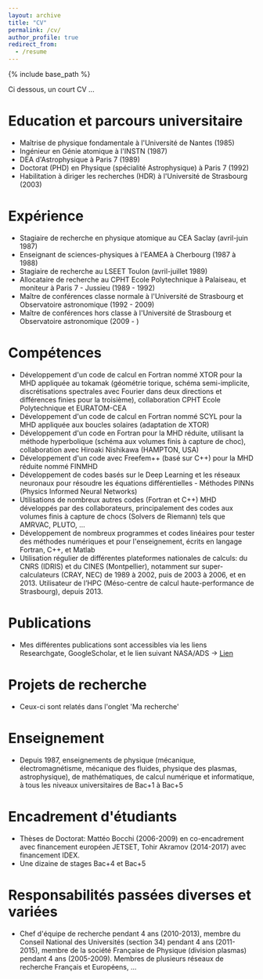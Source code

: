 ```yaml
---
layout: archive
title: "CV"
permalink: /cv/
author_profile: true
redirect_from:
  - /resume
---
```


{% include base_path %}

Ci dessous, un court CV ...


Education et parcours universitaire
======
* Maîtrise de physique fondamentale à l'Université de Nantes (1985)
* Ingénieur en Génie atomique à l'INSTN (1987)
* DEA d'Astrophysique à Paris 7 (1989)
* Doctorat (PHD) en Physique (spécialité Astrophysique) à Paris 7 (1992)
* Habilitation à diriger les recherches (HDR) à l'Université de Strasbourg (2003)


Expérience
======
* Stagiaire de recherche en physique atomique au CEA Saclay (avril-juin 1987)
* Enseignant de sciences-physiques à l'EAMEA à Cherbourg (1987 à 1988)
* Stagiaire de recherche au LSEET Toulon (avril-juillet 1989)
* Allocataire de recherche au CPHT Ecole Polytechnique à Palaiseau, et moniteur à Paris 7 - Jussieu (1989 - 1992)
* Maître de conférences classe normale à l'Université de Strasbourg et Observatoire astronomique (1992 - 2009)
* Maître de conférences hors classe à l'Université de Strasbourg et Observatoire astronomique (2009 - )

  
Compétences
======
* Développement d'un code de calcul en Fortran nommé XTOR pour la MHD appliquée au tokamak (géométrie torique, schéma semi-implicite, discrétisations spectrales avec Fourier
dans deux directions et différences finies pour la troisième), collaboration CPHT Ecole Polytechnique et EURATOM-CEA
* Développement d'un code de calcul en Fortran nommé SCYL pour la MHD appliquée aux boucles solaires (adaptation de XTOR)
* Développement d'un code en Fortran pour la MHD réduite, utilisant la méthode hyperbolique (schéma aux volumes finis à capture de choc), collaboration avec Hiroaki Nishikawa (HAMPTON, USA)
* Développement d'un code avec Freefem++ (basé sur C++) pour la MHD réduite nommé FINMHD
* Développement de codes basés sur le Deep Learning et les réseaux neuronaux pour résoudre les équations différentielles - Méthodes PINNs (Physics Informed Neural Networks)
* Utilisations de nombreux autres codes (Fortran et C++) MHD développés par des collaborateurs, principalement des codes aux volumes finis à capture de chocs (Solvers de Riemann) tels que AMRVAC, PLUTO, ...
* Développement de nombreux programmes et codes linéaires pour tester des méthodes numériques et pour l'enseignement, écrits en langage Fortran, C++, et Matlab
* Utilisation régulier de différentes plateformes nationales de calculs: du CNRS (IDRIS) et du CINES (Montpellier), notamment sur super-calculateurs (CRAY, NEC) de 1989 à 2002, puis de 2003 à 2006, et en 2013. Utilisateur de l’HPC (Méso-centre de calcul haute-performance de Strasbourg), depuis 2013.

Publications
======
* Mes différentes publications sont accessibles via les liens Researchgate, GoogleScholar, et le lien suivant NASA/ADS ->
[Lien](https://ui.adsabs.harvard.edu/search/fq=%7B!type%3Daqp%20v%3D%24fq_database%7D&fq_database=database%3A%20(astronomy%20OR%20physics%20OR%20general)&q=author%3A(%22Baty%2CH%22)&sort=date%20desc%2C%20bibcode%20desc&p_=0)

Projets de recherche
======
* Ceux-ci sont relatés dans l'onglet 'Ma recherche'
  
Enseignement
======
* Depuis 1987, enseignements de physique (mécanique, électromagnétisme, mécanique des fluides, physique des plasmas, astrophysique), de mathématiques, de calcul numérique et informatique, à tous les niveaux universitaires de Bac+1 à Bac+5

Encadrement d'étudiants
======
* Thèses de Doctorat: Mattéo Bocchi (2006-2009) en co-encadrement avec financement européen JETSET, Tohir Akramov (2014-2017) avec financement IDEX.
* Une dizaine de stages Bac+4 et Bac+5

Responsabilités passées diverses et variées
======
* Chef d'équipe de recherche pendant 4 ans (2010-2013), membre du Conseil National des Universités (section 34) pendant 4 ans (2011-2015), membre de la société Française de Physique (division plasmas) pendant 4 ans (2005-2009). Membres de plusieurs réseaux de recherche Français et Européens, ...
